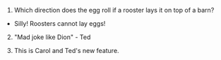1. Which direction does the egg roll if a rooster lays it on top of a barn?
  - Silly! Roosters cannot lay eggs! 

2. "Mad joke like Dion" - Ted

3. This is Carol and Ted's new feature. 